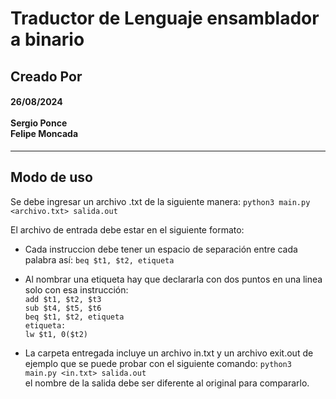# Traductor de Lenguaje ensamblador a binario

## Creado Por 
#### 26/08/2024 <br> <br>Sergio Ponce <br> Felipe Moncada
---
## Modo de uso
Se debe ingresar un archivo .txt de la siguiente manera:
`python3 main.py <archivo.txt> salida.out`

El archivo de entrada debe estar en el siguiente formato:<br>
* Cada instruccion debe tener un espacio de separación entre cada palabra así: `beq $t1, $t2, etiqueta`
* Al nombrar una etiqueta hay que declararla con dos puntos en una linea solo con esa instrucción: <br>`add $t1, $t2, $t3`<br>
`sub $t4, $t5, $t6`<br>
`beq $t1, $t2, etiqueta`<br>
`etiqueta:` <br>`lw $t1, 0($t2)`

* La carpeta entregada incluye un archivo in.txt y un archivo exit.out de ejemplo que se puede probar con el siguiente comando: `python3 main.py <in.txt> salida.out` <br> el nombre de la salida debe ser diferente al original para compararlo.